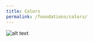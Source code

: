 ```yaml
---
title: Colors
permalink: /foundations/colors/
---
```

![alt text](https://s3.amazonaws.com/theknot.com/union/tk-colors.png "Colors")
